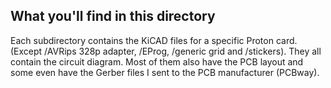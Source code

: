 ## What you'll find in this directory ##
Each subdirectory contains the KiCAD files for a specific Proton card. (Except /AVRips 328p adapter, /EProg, /generic grid and /stickers). They all contain the circuit diagram. Most of them also have the PCB layout and some even have the Gerber files I sent to the PCB manufacturer (PCBway).